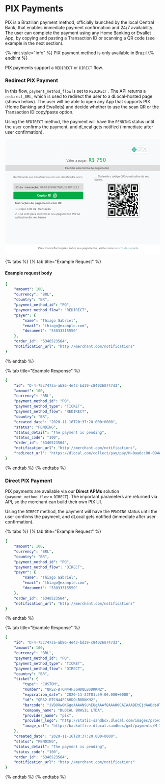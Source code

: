 # PIX Payments

PIX is a Brazilian payment method, officially launched by the local Central Bank, that enables immediate payment confirmation and 24/7 availability. The user can complete the payment using any Home Banking or Ewallet App, by copying and pasting a Transaction ID or scanning a QR code \(see example in the next section\).

{% hint style="info" %}
PIX payment method is only available in Brazil
{% endhint %}

PIX payments support a `REDIRECT` or `DIRECT` flow.

### Redirect PIX Payment

In this flow, `payment_method_flow` is set to `REDIRECT` . The API returns a `redirect_URL`, which is used to redirect the user to a dLocal-hosted page \(shown below\). The user will be able to open any App that supports PIX \(Home Banking and Ewallets\) and decide whether to use the scan QR or the Transaction ID copy/paste option.

Using the `REDIRECT` method, the payment will have the `PENDING` status until the user confirms the payment, and dLocal gets notified \(immediate after user confirmation\).

![PIX redirect display example](../../../.gitbook/assets/pixredirect.png)

{% tabs %}
{% tab title="Example Request" %}
#### Example request body

```yaml
{
    "amount": 100,
    "currency": "BRL",
    "country": "BR",
    "payment_method_id": "PQ",
    "payment_method_flow": "REDIRECT",
    "payer": {
        "name": "Thiago Gabriel",
        "email": "thiago@example.com",
        "document": "53033315550"
    },
    "order_id": "5346523564",
    "notification_url": "http://merchant.com/notifications"
}
```
{% endtab %}

{% tab title="Example Response" %}


```yaml
{
    "id": "D-4-75c7473a-ab86-4e43-bd39-c840268747d3",
    "amount": 100,
    "currency": "BRL",
    "payment_method_id": "PQ",
    "payment_method_type": "TICKET",
    "payment_method_flow": "REDIRECT",
    "country": "BR",
    "created_date": "2020-11-16T20:37:20.000+0000",
    "status": "PENDING",
    "status_detail": "The payment is pending",
    "status_code": "100",
    "order_id": "5346523564",
    "notification_url": "http://merchant.com/notifications",
    "redirect_url": "https://dlocal.com/collect/pay/pay/M-0aa0cc00-094e-11e9-9f92-dbdad3ad0963?xtid=CATH-ST-1545856640-602791137"
}
```
{% endtab %}
{% endtabs %}

### Direct PIX Payment

PIX payments are available via our **Direct APMs** solution \(`payment_method_flow` = `DIRECT`\). The important parameters are returned via API, so the merchant can build their own PIX UI.

Using the `DIRECT` method, the payment will have the `PENDING` status until the user confirms the payment, and dLocal gets notified \(immediate after user confirmation\).

{% tabs %}
{% tab title="Example Request" %}
```yaml
{
    "amount": 100,
    "currency": "BRL",
    "country": "BR",
    "payment_method_id": "PQ",
    "payment_method_flow": "DIRECT",
    "payer": {
        "name": "Thiago Gabriel",
        "email": "thiago@example.com",
        "document": "53033315550"
    },
    "order_id": "5346523564",
    "notification_url": "http://merchant.com/notifications"
}
```
{% endtab %}

{% tab title="Example Response" %}


```yaml
{
    "id": "D-4-75c7473a-ab86-4e43-bd39-c840268747d3",
    "amount": 100,
    "currency": "BRL",
    "payment_method_id": "PQ",
    "payment_method_type": "TICKET",
    "payment_method_flow": "DIRECT",
    "country": "BR",
    "ticket": {
        "type": "CUSTOM",
        "number": "QRS2-BTCN44FJ6HDQLB0DKKN2",
        "expiration_date": "2020-11-22T01:59:00.000+0000",
        "id": "QRS2-BTCN44FJ6HDQLB0DKKN2",
        "barcode": "iVBORw0KGgoAAAANSUhEUgAAAfQAAAH0CAIAAABEtEjdAABdsUlEQVR4XuzUwYolSbZs2/P/P/s",
        "company_name": "DLOCAL BRASIL LTDA",
        "provider_name": "pix",
        "provider_logo": "http://static-sandbox.dlocal.com/images/providers/pix.png",
        "image_url": "http://backoffice.dlocal.sandbox/gmf/payments/M-146aa2f0-094f-11e9-9f92-dbdad3ad0963"
    },
    "created_date": "2020-11-16T20:37:20.000+0000",
    "status": "PENDING",
    "status_detail": "The payment is pending",
    "status_code": "100",
    "order_id": "5346523564",
    "notification_url": "http://merchant.com/notifications"
}
```
{% endtab %}
{% endtabs %}

